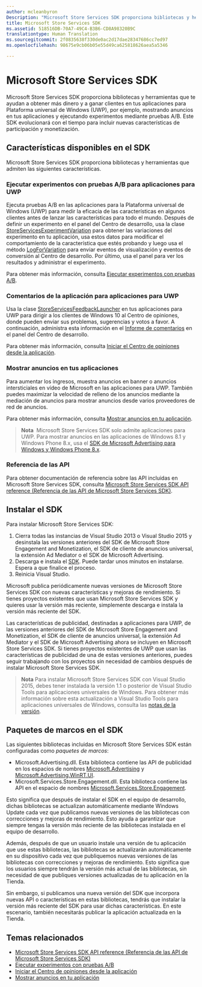 ```yaml
---
author: mcleanbyron
Description: "Microsoft Store Services SDK proporciona bibliotecas y herramientas que puedes usar para agregar características a tus aplicaciones y que te ayudan a obtener más dinero y a ganar clientes."
title: Microsoft Store Services SDK
ms.assetid: 518516DB-70A7-49C4-B3B6-CD8A98320B9C
translationtype: Human Translation
ms.sourcegitcommit: 2f0835638f330de0ac2d17dae28347686cc7ed97
ms.openlocfilehash: 98675e9cb06b05e55d49ca625818626aea5a5346

---
```


# Microsoft Store Services SDK

Microsoft Store Services SDK proporciona bibliotecas y herramientas que te ayudan a obtener más dinero y a ganar clientes en tus aplicaciones para Plataforma universal de Windows (UWP), por ejemplo, mostrando anuncios en tus aplicaciones y ejecutando experimentos mediante pruebas A/B. Este SDK evolucionará con el tiempo para incluir nuevas características de participación y monetización.


## Características disponibles en el SDK

Microsoft Store Services SDK proporciona bibliotecas y herramientas que admiten las siguientes características.

### Ejecutar experimentos con pruebas A/B para aplicaciones para UWP

Ejecuta pruebas A/B en las aplicaciones para la Plataforma universal de Windows (UWP) para medir la eficacia de las características en algunos clientes antes de lanzar las características para todo el mundo. Después de definir un experimento en el panel del Centro de desarrollo, usa la clase [StoreServicesExperimentVariation](https://msdn.microsoft.com/library/windows/apps/microsoft.services.store.engagement.storeservicesexperimentvariation.aspx) para obtener las variaciones del experimento en tu aplicación, usa estos datos para modificar el comportamiento de la característica que estés probando y luego usa el método [LogForVariation](https://msdn.microsoft.com/library/windows/apps/microsoft.services.store.engagement.storeservicescustomeventlogger.logforvariation.aspx) para enviar eventos de visualización y eventos de conversión al Centro de desarrollo. Por último, usa el panel para ver los resultados y administrar el experimento.

Para obtener más información, consulta [Ejecutar experimentos con pruebas A/B](run-app-experiments-with-a-b-testing.md).

### Comentarios de la aplicación para aplicaciones para UWP

Usa la clase [StoreServicesFeedbackLauncher](https://msdn.microsoft.com/library/windows/apps/microsoft.services.store.engagement.storeservicesfeedbacklauncher.aspx) en tus aplicaciones para UWP para dirigir a los clientes de Windows 10 al Centro de opiniones, donde pueden enviar sus problemas, sugerencias y votos a favor. A continuación, administra esta información en el [Informe de comentarios](../publish/feedback-report.md) en el panel del Centro de desarrollo.

Para obtener más información, consulta [Iniciar el Centro de opiniones desde la aplicación](launch-feedback-hub-from-your-app.md).

### Mostrar anuncios en tus aplicaciones

Para aumentar los ingresos, muestra anuncios en banner o anuncios intersticiales en vídeo de Microsoft en las aplicaciones para UWP. También puedes maximizar la velocidad de relleno de los anuncios mediante la mediación de anuncios para mostrar anuncios desde varios proveedores de red de anuncios.

Para obtener más información, consulta [Mostrar anuncios en tu aplicación](display-ads-in-your-app.md).

>**Nota**&nbsp;&nbsp;Microsoft Store Services SDK solo admite aplicaciones para UWP. Para mostrar anuncios en las aplicaciones de Windows 8.1 y Windows Phone 8.x, usa el [SDK de Microsoft Advertising para Windows y Windows Phone 8.x](http://aka.ms/store-8-sdk).

### Referencia de las API

Para obtener documentación de referencia sobre las API incluidas en Microsoft Store Services SDK, consulta [Microsoft Store Services SDK API reference (Referencia de las API de Microsoft Store Services SDK)](https://msdn.microsoft.com/library/windows/apps/mt691886.aspx).

## Instalar el SDK

Para instalar Microsoft Store Services SDK:

1.  Cierra todas las instancias de Visual Studio 2013 o Visual Studio 2015 y desinstala las versiones anteriores del SDK de Microsoft Store Engagement and Monetization, el SDK de cliente de anuncios universal, la extensión Ad Mediator o el SDK de Microsoft Advertising.
2.  Descarga e instala el [SDK](http://aka.ms/store-em-sdk). Puede tardar unos minutos en instalarse. Espera a que finalice el proceso.
3.  Reinicia Visual Studio.

Microsoft publica periódicamente nuevas versiones de Microsoft Store Services SDK con nuevas características y mejoras de rendimiento. Si tienes proyectos existentes que usan Microsoft Store Services SDK y quieres usar la versión más reciente, simplemente descarga e instala la versión más reciente del SDK.

Las características de publicidad, destinadas a aplicaciones para UWP, de las versiones anteriores del SDK de Microsoft Store Engagement and Monetization, el SDK de cliente de anuncios universal, la extensión Ad Mediator y el SDK de Microsoft Advertising ahora se incluyen en Microsoft Store Services SDK. Si tienes proyectos existentes de UWP que usan las características de publicidad de una de estas versiones anteriores, puedes seguir trabajando con los proyectos sin necesidad de cambios después de instalar Microsoft Store Services SDK.

>**Nota**  Para instalar Microsoft Store Services SDK con Visual Studio 2015, debes tener instalada la versión 1.1 o posterior de Visual Studio Tools para aplicaciones universales de Windows. Para obtener más información sobre esta actualización a Visual Studio Tools para aplicaciones universales de Windows, consulta las [notas de la versión](http://go.microsoft.com/fwlink/?LinkID=624516).

## Paquetes de marcos en el SDK

Las siguientes bibliotecas incluidas en Microsoft Store Services SDK están configuradas como *paquetes de marcos*:

* Microsoft.Advertising.dll. Esta biblioteca contiene las API de publicidad en los espacios de nombres [Microsoft.Advertising](https://msdn.microsoft.com/en-us/library/windows/apps/mt313187.aspx) y [Microsoft.Advertising.WinRT.UI](https://msdn.microsoft.com/en-us/library/windows/apps/microsoft.advertising.winrt.ui.aspx).
* Microsoft.Services.Store.Engagement.dll. Esta biblioteca contiene las API en el espacio de nombres [Microsoft.Services.Store.Engagement](https://msdn.microsoft.com/en-us/library/windows/apps/microsoft.services.store.engagement.aspx).

Esto significa que después de instalar el SDK en el equipo de desarrollo, dichas bibliotecas se actualizan automáticamente mediante Windows Update cada vez que publicamos nuevas versiones de las bibliotecas con correcciones y mejoras de rendimiento. Esto ayuda a garantizar que siempre tengas la versión más reciente de las bibliotecas instalada en el equipo de desarrollo.

Además, después de que un usuario instale una versión de tu aplicación que use estas bibliotecas, las bibliotecas se actualizarán automáticamente en su dispositivo cada vez que publiquemos nuevas versiones de las bibliotecas con correcciones y mejoras de rendimiento. Esto significa que los usuarios siempre tendrán la versión más actual de las bibliotecas, sin necesidad de que publiques versiones actualizadas de tu aplicación en la Tienda.

Sin embargo, si publicamos una nueva versión del SDK que incorpora nuevas API o características en estas bibliotecas, tendrás que instalar la versión más reciente del SDK para usar dichas características. En este escenario, también necesitarás publicar la aplicación actualizada en la Tienda.

## Temas relacionados

* [Microsoft Store Services SDK API reference (Referencia de las API de Microsoft Store Services SDK)](https://msdn.microsoft.com/library/windows/apps/mt691886.aspx)
* [Ejecutar experimentos con pruebas A/B](run-app-experiments-with-a-b-testing.md)
* [Iniciar el Centro de opiniones desde la aplicación](launch-feedback-hub-from-your-app.md)
* [Mostrar anuncios en tu aplicación](display-ads-in-your-app.md)



<!--HONumber=Sep16_HO2-->



